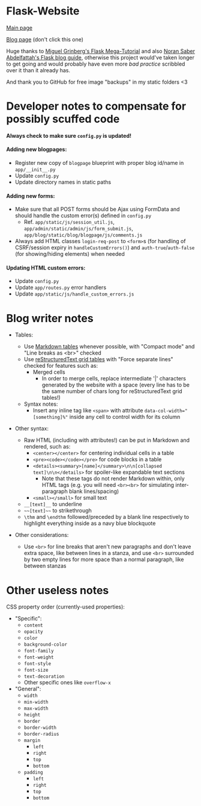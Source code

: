 # Flask-Website

[Main page](https://anonymousrand.xyz)

[Blog page](https://blog.anonymousrand.xyz) (don't click this one)

Huge thanks to [Miguel Grinberg's Flask Mega-Tutorial](https://blog.miguelgrinberg.com/post/the-flask-mega-tutorial-part-i-hello-world) and also [Noran Saber Abdelfattah's Flask blog guide](https://medium.com/@noransaber685/building-a-flask-blog-a-step-by-step-guide-for-beginners-8bffe925cd0e), otherwise this project would've taken longer to get going and would probably have even more *bad practice* scribbled over it than it already has.

And thank you to GitHub for free image "backups" in my static folders <3

# Developer notes to compensate for possibly scuffed code

**Always check to make sure `config.py` is updated!**

#### Adding new blogpages:
- Register new copy of `blogpage` blueprint with proper blog id/name in `app/__init__.py`
- Update `config.py`
- Update directory names in static paths

#### Adding new forms:
- Make sure that all POST forms should be Ajax using FormData and should handle the custom error(s) defined in `config.py`
  - Ref. `app/static/js/session_util.js`, `app/admin/static/admin/js/form_submit.js`, `app/blog/static/blog/blogpage/js/comments.js`
- Always add HTML classes `login-req-post` to `<form>`s (for handling of CSRF/session expiry in `handleCustomErrors()`) and `auth-true`/`auth-false` (for showing/hiding elements) when needed

#### Updating HTML custom errors:
- Update `config.py`
- Update `app/routes.py` error handlers
- Update `app/static/js/handle_custom_errors.js`

# Blog writer notes

- Tables:
  - Use [Markdown tables](https://www.tablesgenerator.com/markdown_tables#) whenever possible, with "Compact mode" and "Line breaks as \<br\>" checked
  - Use [reStructuredText grid tables](https://tableconvert.com/restructuredtext-generator) with "Force separate lines" checked for features such as:
    - Merged cells
      - In order to merge cells, replace intermediate '|' characters generated by the website with a space (every line has to be the same number of chars long for reStructuredText grid tables!)
  - Syntax notes:
    - Insert any inline tag like `<span>` with attribute `data-col-width="[something]%"` inside any cell to control width for its column

- Other syntax:
  - Raw HTML (including with attributes!) can be put in Markdown and rendered, such as:
      - `<center></center>` for centering individual cells in a table
      - `<pre><code></code></pre>` for code blocks in a table
      - `<details><summary>[name]</summary>\n\n[collapsed text]\n\n</details>` for spoiler-like expandable text sections
        - Note that these tags do not render Markdown within, only HTML tags (e.g. you will need `<br><br>` for simulating inter-paragraph blank lines/spacing)
      - `<small></small>` for small text
  - `__[text]__` to underline
  - `~~[text]~~` to strikethrough
  - `\thm` and `\endthm` followed/preceded by a blank line respectively to highlight everything inside as a navy blue blockquote

- Other considerations:
  - Use `<br>` for line breaks that aren't new paragraphs and don't leave extra space, like between lines in a stanza, and use `<br>` surrounded by two empty lines for more space than a normal paragraph, like between stanzas

# Other useless notes
CSS property order (currently-used properties):
- "Specific":
  - `content`
  - `opacity`
  - `color`
  - `background-color`
  - `font-family`
  - `font-weight`
  - `font-style`
  - `font-size`
  - `text-decoration`
  - Other specific ones like `overflow-x`
- "General":
  - `width`
  - `min-width`
  - `max-width`
  - `height`
  - `border`
  - `border-width`
  - `border-radius`
  - `margin`
    - `left`
    - `right`
    - `top`
    - `bottom`
  - `padding`
    - `left`
    - `right`
    - `top`
    - `bottom`
